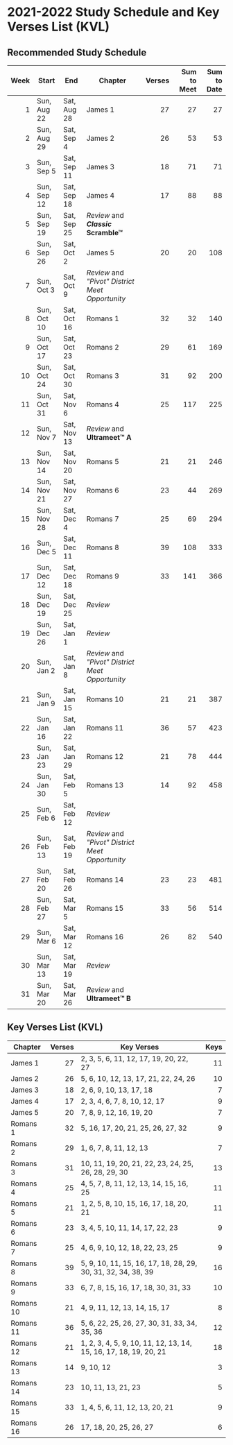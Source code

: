 <!--% hide_header_photo -->

# 2021-2022 Study Schedule and Key Verses List (KVL)

## Recommended Study Schedule

| Week | Start       | End          | Chapter   | Verses | Sum to Meet | Sum to Date        |
|-----:|-------------|--------------|-----------|-------:|------------:|-------------------:|
|    1 | Sun, Aug 22 | Sat, Aug 28  | James 1   |     27 |          27 |                 27 |
|    2 | Sun, Aug 29 | Sat, Sep 4   | James 2   |     26 |          53 |                 53 |
|    3 | Sun, Sep 5  | Sat, Sep 11  | James 3   |     18 |          71 |                 71 |
|    4 | Sun, Sep 12 | Sat, Sep 18  | James 4   |     17 |          88 |                 88 |
|    5 | Sun, Sep 19 | Sat, Sep 25  | *Review* and **<i>Classic</i> Scramble™**             ||||
|    6 | Sun, Sep 26 | Sat, Oct 2   | James 5   |     20 |          20 |                108 |
|    7 | Sun, Oct 3  | Sat, Oct 9   | *Review* and *"Pivot" District Meet Opportunity*      ||||
|    8 | Sun, Oct 10 | Sat, Oct 16  | Romans 1  |     32 |          32 |                140 |
|    9 | Sun, Oct 17 | Sat, Oct 23  | Romans 2  |     29 |          61 |                169 |
|   10 | Sun, Oct 24 | Sat, Oct 30  | Romans 3  |     31 |          92 |                200 |
|   11 | Sun, Oct 31 | Sat, Nov 6   | Romans 4  |     25 |         117 |                225 |
|   12 | Sun, Nov 7  | Sat, Nov 13  | *Review* and **Ultrameet™ A**                         ||||
|   13 | Sun, Nov 14 | Sat, Nov 20  | Romans 5  |     21 |          21 |                246 |
|   14 | Sun, Nov 21 | Sat, Nov 27  | Romans 6  |     23 |          44 |                269 |
|   15 | Sun, Nov 28 | Sat, Dec 4   | Romans 7  |     25 |          69 |                294 |
|   16 | Sun, Dec 5  | Sat, Dec 11  | Romans 8  |     39 |         108 |                333 |
|   17 | Sun, Dec 12 | Sat, Dec 18  | Romans 9  |     33 |         141 |                366 |
|   18 | Sun, Dec 19 | Sat, Dec 25  | *Review*                                              ||||
|   19 | Sun, Dec 26 | Sat, Jan 1   | *Review*                                              ||||
|   20 | Sun, Jan 2  | Sat, Jan 8   | *Review* and *"Pivot" District Meet Opportunity*      ||||
|   21 | Sun, Jan 9  | Sat, Jan 15  | Romans 10 |     21 |          21 |                387 |
|   22 | Sun, Jan 16 | Sat, Jan 22  | Romans 11 |     36 |          57 |                423 |
|   23 | Sun, Jan 23 | Sat, Jan 29  | Romans 12 |     21 |          78 |                444 |
|   24 | Sun, Jan 30 | Sat, Feb 5   | Romans 13 |     14 |          92 |                458 |
|   25 | Sun, Feb 6  | Sat, Feb 12  | *Review*                                              ||||
|   26 | Sun, Feb 13 | Sat, Feb 19  | *Review* and *"Pivot" District Meet Opportunity*      ||||
|   27 | Sun, Feb 20 | Sat, Feb 26  | Romans 14 |     23 |          23 |                481 |
|   28 | Sun, Feb 27 | Sat, Mar 5   | Romans 15 |     33 |          56 |                514 |
|   29 | Sun, Mar 6  | Sat, Mar 12  | Romans 16 |     26 |          82 |                540 |
|   30 | Sun, Mar 13 | Sat, Mar 19  | *Review*                                              ||||
|   31 | Sun, Mar 20 | Sat, Mar 26  | *Review* and **Ultrameet™ B**                         ||||

## Key Verses List (KVL)

| Chapter   | Verses | Key Verses                                                       | Keys |
|-----------|-------:|------------------------------------------------------------------|-----:|
| James 1   |     27 | 2, 3, 5, 6, 11, 12, 17, 19, 20, 22, 27                           |   11 |
| James 2   |     26 | 5, 6, 10, 12, 13, 17, 21, 22, 24, 26                             |   10 |
| James 3   |     18 | 2, 6, 9, 10, 13, 17, 18                                          |    7 |
| James 4   |     17 | 2, 3, 4, 6, 7, 8, 10, 12, 17                                     |    9 |
| James 5   |     20 | 7, 8, 9, 12, 16, 19, 20                                          |    7 |
| Romans 1  |     32 | 5, 16, 17, 20, 21, 25, 26, 27, 32                                |    9 |
| Romans 2  |     29 | 1, 6, 7, 8, 11, 12, 13                                           |    7 |
| Romans 3  |     31 | 10, 11, 19, 20, 21, 22, 23, 24, 25, 26, 28, 29, 30               |   13 |
| Romans 4  |     25 | 4, 5, 7, 8, 11, 12, 13, 14, 15, 16, 25                           |   11 |
| Romans 5  |     21 | 1, 2, 5, 8, 10, 15, 16, 17, 18, 20, 21                           |   11 |
| Romans 6  |     23 | 3, 4, 5, 10, 11, 14, 17, 22, 23                                  |    9 |
| Romans 7  |     25 | 4, 6, 9, 10, 12, 18, 22, 23, 25                                  |    9 |
| Romans 8  |     39 | 5, 9, 10, 11, 15, 16, 17, 18, 28, 29, 30, 31, 32, 34, 38, 39     |   16 |
| Romans 9  |     33 | 6, 7, 8, 15, 16, 17, 18, 30, 31, 33                              |   10 |
| Romans 10 |     21 | 4, 9, 11, 12, 13, 14, 15, 17                                     |    8 |
| Romans 11 |     36 | 5, 6, 22, 25, 26, 27, 30, 31, 33, 34, 35, 36                     |   12 |
| Romans 12 |     21 | 1, 2, 3, 4, 5, 9, 10, 11, 12, 13, 14, 15, 16, 17, 18, 19, 20, 21 |   18 |
| Romans 13 |     14 | 9, 10, 12                                                        |    3 |
| Romans 14 |     23 | 10, 11, 13, 21, 23                                               |    5 |
| Romans 15 |     33 | 1, 4, 5, 6, 11, 12, 13, 20, 21                                   |    9 |
| Romans 16 |     26 | 17, 18, 20, 25, 26, 27                                           |    6 |
